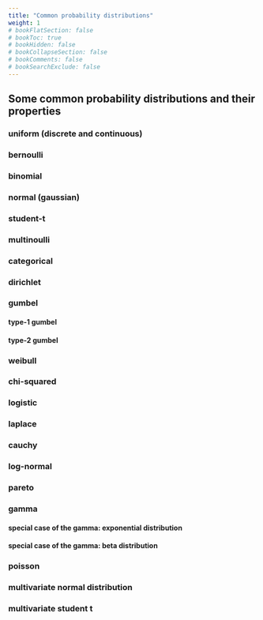 ```yaml
---
title: "Common probability distributions"
weight: 1
# bookFlatSection: false
# bookToc: true
# bookHidden: false
# bookCollapseSection: false
# bookComments: false
# bookSearchExclude: false
---
```



## Some common probability distributions and their properties

### uniform (discrete and continuous)

### bernoulli

### binomial

### normal (gaussian)

### student-t

### multinoulli

### categorical

### dirichlet

### gumbel
#### type-1 gumbel
#### type-2 gumbel

### weibull

### chi-squared

### logistic

### laplace

### cauchy

### log-normal

### pareto

### gamma
#### special case of the gamma: exponential distribution
#### special case of the gamma: beta distribution

### poisson

### multivariate normal distribution

### multivariate student t
